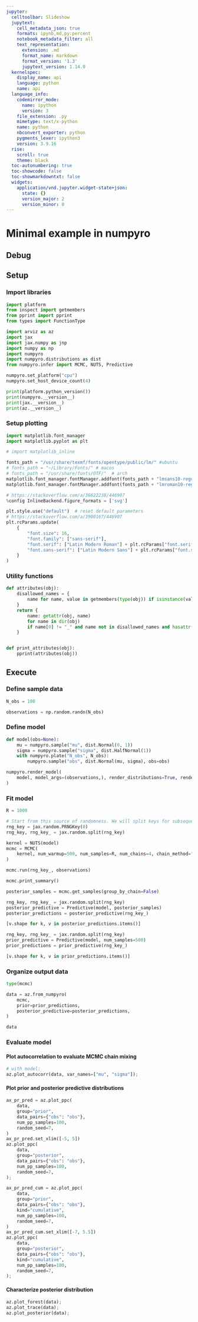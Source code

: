 ```yaml
---
jupyter:
  celltoolbar: Slideshow
  jupytext:
    cell_metadata_json: true
    formats: ipynb,md,py:percent
    notebook_metadata_filter: all
    text_representation:
      extension: .md
      format_name: markdown
      format_version: '1.3'
      jupytext_version: 1.14.0
  kernelspec:
    display_name: api
    language: python
    name: api
  language_info:
    codemirror_mode:
      name: ipython
      version: 3
    file_extension: .py
    mimetype: text/x-python
    name: python
    nbconvert_exporter: python
    pygments_lexer: ipython3
    version: 3.9.16
  rise:
    scroll: true
    theme: black
  toc-autonumbering: true
  toc-showcode: false
  toc-showmarkdowntxt: false
  widgets:
    application/vnd.jupyter.widget-state+json:
      state: {}
      version_major: 2
      version_minor: 0
---
```


# Minimal example in numpyro


## Debug


## Setup


### Import libraries

```python tags=[]
import platform
from inspect import getmembers
from pprint import pprint
from types import FunctionType

import arviz as az
import jax
import jax.numpy as jnp
import numpy as np
import numpyro
import numpyro.distributions as dist
from numpyro.infer import MCMC, NUTS, Predictive
```

```python tags=[]
numpyro.set_platform("cpu")
numpyro.set_host_device_count(4)
```

```python tags=[]
print(platform.python_version())
print(numpyro.__version__)
print(jax.__version__)
print(az.__version__)
```

### Setup plotting

```python slideshow={"slide_type": "fragment"} tags=[]
import matplotlib.font_manager
import matplotlib.pyplot as plt

# import matplotlib_inline
```

```python slideshow={"slide_type": "fragment"} tags=[]
fonts_path = "/usr/share/texmf/fonts/opentype/public/lm/" #ubuntu
# fonts_path = "~/Library/Fonts/" # macos
# fonts_path = "/usr/share/fonts/OTF/"  # arch
matplotlib.font_manager.fontManager.addfont(fonts_path + "lmsans10-regular.otf")
matplotlib.font_manager.fontManager.addfont(fonts_path + "lmroman10-regular.otf")
```

```python slideshow={"slide_type": "fragment"} tags=[]
# https://stackoverflow.com/a/36622238/446907
%config InlineBackend.figure_formats = ['svg']
```

```python slideshow={"slide_type": "fragment"} tags=[]
plt.style.use("default")  # reset default parameters
# https://stackoverflow.com/a/3900167/446907
plt.rcParams.update(
    {
        "font.size": 16,
        "font.family": ["sans-serif"],
        "font.serif": ["Latin Modern Roman"] + plt.rcParams["font.serif"],
        "font.sans-serif": ["Latin Modern Sans"] + plt.rcParams["font.sans-serif"],
    }
)
```

### Utility functions

```python tags=[]
def attributes(obj):
    disallowed_names = {
        name for name, value in getmembers(type(obj)) if isinstance(value, FunctionType)
    }
    return {
        name: getattr(obj, name)
        for name in dir(obj)
        if name[0] != "_" and name not in disallowed_names and hasattr(obj, name)
    }


def print_attributes(obj):
    pprint(attributes(obj))
```

## Execute


### Define sample data

```python tags=[]
N_obs = 100
```

```python tags=[]
observations = np.random.randn(N_obs)
```

### Define model

```python tags=[]
def model(obs=None):
    mu = numpyro.sample("mu", dist.Normal(0, 1))
    sigma = numpyro.sample("sigma", dist.HalfNormal(1))
    with numpyro.plate("N_obs", N_obs):
        numpyro.sample("obs", dist.Normal(mu, sigma), obs=obs)
```

```python tags=[]
numpyro.render_model(
    model, model_args=(observations,), render_distributions=True, render_params=True
)
```

### Fit model

```python tags=[]
R = 1000
```

```python tags=[]
# Start from this source of randomness. We will split keys for subsequent operations.
rng_key = jax.random.PRNGKey(0)
rng_key, rng_key_ = jax.random.split(rng_key)
```

```python tags=[]
kernel = NUTS(model)
mcmc = MCMC(
    kernel, num_warmup=500, num_samples=R, num_chains=4, chain_method="parallel"
)
```

```python tags=[]
mcmc.run(rng_key_, observations)
```

```python tags=[]
mcmc.print_summary()
```

```python tags=[]
posterior_samples = mcmc.get_samples(group_by_chain=False)
```

```python tags=[]
rng_key, rng_key_ = jax.random.split(rng_key)
posterior_predictive = Predictive(model, posterior_samples)
posterior_predictions = posterior_predictive(rng_key_)
```

```python tags=[]
[v.shape for k, v in posterior_predictions.items()]
```

```python tags=[]
rng_key, rng_key_ = jax.random.split(rng_key)
prior_predictive = Predictive(model, num_samples=500)
prior_predictions = prior_predictive(rng_key_)
```

```python tags=[]
[v.shape for k, v in prior_predictions.items()]
```

<!-- #region {"tags": []} -->
### Organize output data
<!-- #endregion -->

```python tags=[]
type(mcmc)
```

```python tags=[]
data = az.from_numpyro(
    mcmc,
    prior=prior_predictions,
    posterior_predictive=posterior_predictions,
)
```

```python tags=[]
data
```

### Evaluate model


#### Plot autocorrelation to evaluate MCMC chain mixing

```python tags=[]
# with model:
az.plot_autocorr(data, var_names=["mu", "sigma"]);
```

#### Plot prior and posterior predictive distributions

```python tags=[]
ax_pr_pred = az.plot_ppc(
    data,
    group="prior",
    data_pairs={"obs": "obs"},
    num_pp_samples=100,
    random_seed=7,
)
ax_pr_pred.set_xlim([-5, 5])
az.plot_ppc(
    data,
    group="posterior",
    data_pairs={"obs": "obs"},
    num_pp_samples=100,
    random_seed=7,
);
```

```python tags=[]
ax_pr_pred_cum = az.plot_ppc(
    data,
    group="prior",
    data_pairs={"obs": "obs"},
    kind="cumulative",
    num_pp_samples=100,
    random_seed=7,
)
ax_pr_pred_cum.set_xlim([-7, 5.5])
az.plot_ppc(
    data,
    group="posterior",
    data_pairs={"obs": "obs"},
    kind="cumulative",
    num_pp_samples=100,
    random_seed=7,
);
```

#### Characterize posterior distribution

```python tags=[]
az.plot_forest(data);
az.plot_trace(data);
az.plot_posterior(data);
```

```python

```
